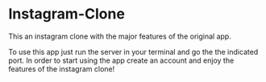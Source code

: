 # Instagram-Clone
This an instagram clone with the major features of the original app.

To use this app just run the server in your terminal and go the the indicated port.
In order to start using the app create an account and enjoy the features of the instagram clone!
